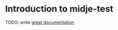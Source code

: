 # Introduction to midje-test

TODO: write [great documentation](http://jacobian.org/writing/great-documentation/what-to-write/)
